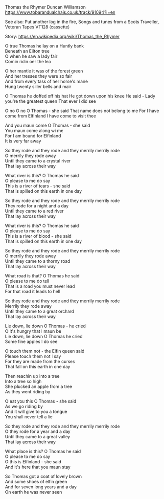 Thomas the Rhymer
Duncan Williamson
https://www.tobarandualchais.co.uk/track/91094?l=en

See also:
Put another log in the fire, Songs and tunes from a Scots Traveller, Veteran Tapes VT128 (cassette)

Story:
https://en.wikipedia.org/wiki/Thomas_the_Rhymer

O true Thomas he lay on a Huntly bank  
Beneath an Eilton tree  
O when he saw a lady fair  
Comin ridin oer the lea

O her mantle it was of the forest green  
And her tresses they were so fair  
And from every tass of her horse's mane  
Hung twenty siller bells and mair

O Thomas he doffed off his hat
He got down upon his knee
He said - Lady you're the greatest queen
That ever I did see

O no O no O Thomas - she said
That name does not belong to me
For I have come from Elfinland
I have come to visit thee

And you maun come O Thomas - she said  
You maun come along wi me  
For I am bound for Elfinland  
It is very far away

So they rode and they rode and they merrily merrily rode  
O merrily they rode away  
Until they came to a crystal river  
That lay across their way

What river is this? O Thomas he said  
O please to me do say  
This is a river of tears - she said  
That is spilled on this earth in one day

So they rode and they rode and they merrily merrily rode  
They rode for a night and a day  
Until they came to a red river  
That lay across their way

What river is this? O Thomas he said  
O please to me do say  
This is a river of blood - she said  
That is spilled on this earth in one day

So they rode and they rode and they merrily merrily rode  
O merrily they rode away  
Until they came to a thorny road  
That lay across their way

What road is that? O Thomas he said  
O please to me do tell  
That is a road you must never lead  
For that road it leads to hell

So they rode and they rode and they merrily merrily rode  
Merrily they rode away  
Until they came to a great orchard  
That lay across their way

Lie down, lie down O Thomas - he cried  
O it's hungry that I maun be  
Lie down, lie down O Thomas he cried  
Some fine apples I do see

O touch them not - the Elfin queen said  
Please touch them not I say  
For they are made from the curses  
That fall on this earth in one day

Then reachin up into a tree  
Into a tree so high  
She plucked an apple from a tree  
As they went riding by

O eat you this O Thomas - she said  
As we go riding by  
And it will give to you a tongue  
You shall never tell a lie

So they rode and they rode and they merrily merrily rode  
O they rode for a year and a day  
Until they came to a great valley  
That lay across their way

What place is this? O Thomas he said  
O please to me do say  
O this is Elfinland - she said  
And it's here that you maun stay

So Thomas got a coat of lovely brown  
And some shoes of elfin green  
And for seven long years and a day  
On earth he was never seen
